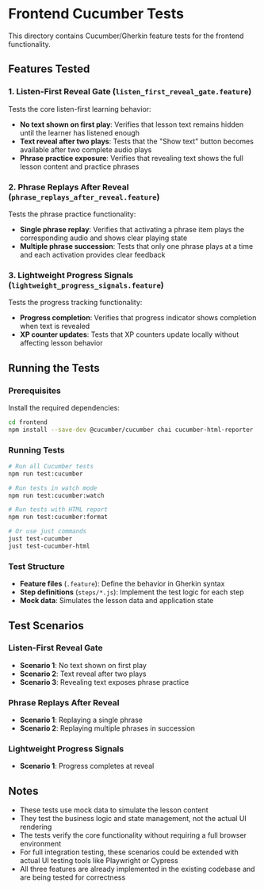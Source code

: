 # Frontend Cucumber Tests

This directory contains Cucumber/Gherkin feature tests for the frontend functionality.

## Features Tested

### 1. Listen-First Reveal Gate (`listen_first_reveal_gate.feature`)

Tests the core listen-first learning behavior:

- **No text shown on first play**: Verifies that lesson text remains hidden until the learner has listened enough
- **Text reveal after two plays**: Tests that the "Show text" button becomes available after two complete audio plays
- **Phrase practice exposure**: Verifies that revealing text shows the full lesson content and practice phrases

### 2. Phrase Replays After Reveal (`phrase_replays_after_reveal.feature`)

Tests the phrase practice functionality:

- **Single phrase replay**: Verifies that activating a phrase item plays the corresponding audio and shows clear playing state
- **Multiple phrase succession**: Tests that only one phrase plays at a time and each activation provides clear feedback

### 3. Lightweight Progress Signals (`lightweight_progress_signals.feature`)

Tests the progress tracking functionality:

- **Progress completion**: Verifies that progress indicator shows completion when text is revealed
- **XP counter updates**: Tests that XP counters update locally without affecting lesson behavior

## Running the Tests

### Prerequisites

Install the required dependencies:

```bash
cd frontend
npm install --save-dev @cucumber/cucumber chai cucumber-html-reporter
```

### Running Tests

```bash
# Run all Cucumber tests
npm run test:cucumber

# Run tests in watch mode
npm run test:cucumber:watch

# Run tests with HTML report
npm run test:cucumber:format

# Or use just commands
just test-cucumber
just test-cucumber-html
```

### Test Structure

- **Feature files** (`.feature`): Define the behavior in Gherkin syntax
- **Step definitions** (`steps/*.js`): Implement the test logic for each step
- **Mock data**: Simulates the lesson data and application state

## Test Scenarios

### Listen-First Reveal Gate
- **Scenario 1**: No text shown on first play
- **Scenario 2**: Text reveal after two plays  
- **Scenario 3**: Revealing text exposes phrase practice

### Phrase Replays After Reveal
- **Scenario 1**: Replaying a single phrase
- **Scenario 2**: Replaying multiple phrases in succession

### Lightweight Progress Signals
- **Scenario 1**: Progress completes at reveal

## Notes

- These tests use mock data to simulate the lesson content
- They test the business logic and state management, not the actual UI rendering
- The tests verify the core functionality without requiring a full browser environment
- For full integration testing, these scenarios could be extended with actual UI testing tools like Playwright or Cypress
- All three features are already implemented in the existing codebase and are being tested for correctness
